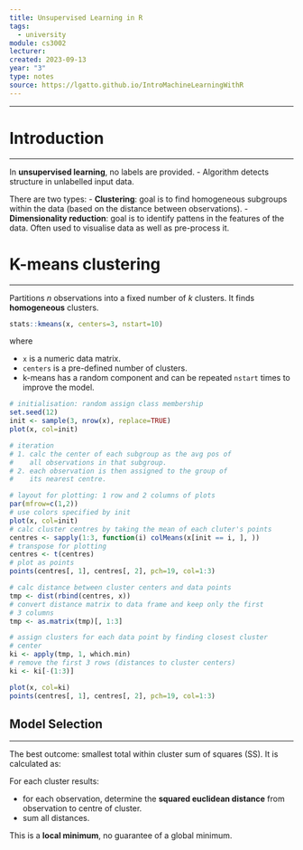 ```yaml
---
title: Unsupervised Learning in R
tags:
  - university
module: cs3002
lecturer: 
created: 2023-09-13
year: "3"
type: notes
source: https://lgatto.github.io/IntroMachineLearningWithR
---
```

---
# Introduction
---
In **unsupervised learning**, no labels are provided.
    - Algorithm detects structure in unlabelled input data.

There are two types:
    - **Clustering**: goal is to find homogeneous subgroups within the data (based on the distance between observations).
    - **Dimensionality reduction**: goal is to identify pattens in the features of the data. Often used to visualise data as well as pre-process it.

# K-means clustering
---
Partitions $n$ observations into a fixed number of $k$ clusters. It finds **homogeneous** clusters.

```r
stats::kmeans(x, centers=3, nstart=10)
```

where
- `x` is a numeric data matrix.
- `centers` is a pre-defined number of clusters.
- k-means has a random component and can be repeated `nstart` times to improve the model.

```r
# initialisation: random assign class membership
set.seed(12)
init <- sample(3, nrow(x), replace=TRUE)
plot(x, col=init)

# iteration
# 1. calc the center of each subgroup as the avg pos of
#    all observations in that subgroup.
# 2. each observation is then assigned to the group of
#    its nearest centre.

# layout for plotting: 1 row and 2 columns of plots
par(mfrow=c(1,2))
# use colors specified by init
plot(x, col=init)
# calc cluster centres by taking the mean of each cluter's points
centres <- sapply(1:3, function(i) colMeans(x[init == i, ], ))
# transpose for plotting
centres <- t(centres)
# plot as points
points(centres[, 1], centres[, 2], pch=19, col=1:3)                  

# calc distance between cluster centers and data points
tmp <- dist(rbind(centres, x))
# convert distance matrix to data frame and keep only the first
# 3 columns
tmp <- as.matrix(tmp)[, 1:3]

# assign clusters for each data point by finding closest cluster
# center
ki <- apply(tmp, 1, which.min)
# remove the first 3 rows (distances to cluster centers)
ki <- ki[-(1:3)]

plot(x, col=ki)
points(centres[, 1], centres[, 2], pch=19, col=1:3)
```

## Model Selection
---
The best outcome: smallest total within cluster sum of squares (SS). It is calculated as:

For each cluster results:
- for each observation, determine the **squared euclidean distance** from observation to centre of cluster.
- sum all distances.

This is a **local minimum**, no guarantee of a global minimum.